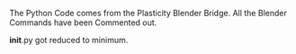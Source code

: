 The Python Code comes from the Plasticity Blender Bridge.
All the Blender Commands have been Commented out.

__init__.py got reduced to minimum.